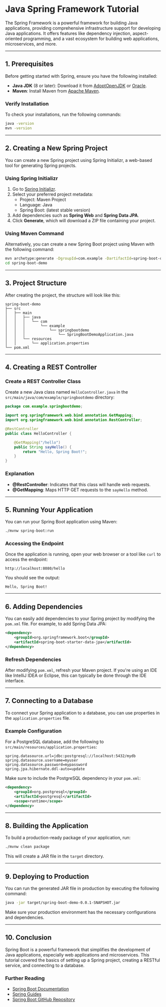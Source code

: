 
# Java Spring Framework Tutorial

The Spring Framework is a powerful framework for building Java applications, providing comprehensive infrastructure support for developing Java applications. It offers features like dependency injection, aspect-oriented programming, and a vast ecosystem for building web applications, microservices, and more.

---

## 1. Prerequisites

Before getting started with Spring, ensure you have the following installed:

- **Java JDK** (8 or later): Download it from [AdoptOpenJDK](https://adoptopenjdk.net/) or [Oracle](https://www.oracle.com/java/technologies/javase-jdk11-downloads.html).
- **Maven**: Install Maven from [Apache Maven](https://maven.apache.org/download.cgi).

### Verify Installation

To check your installations, run the following commands:

```bash
java -version
mvn -version
```

---

## 2. Creating a New Spring Project

You can create a new Spring project using Spring Initializr, a web-based tool for generating Spring projects.

### Using Spring Initializr

1. Go to [Spring Initializr](https://start.spring.io/).
2. Select your preferred project metadata:
   - Project: Maven Project
   - Language: Java
   - Spring Boot: (latest stable version)
3. Add dependencies such as **Spring Web** and **Spring Data JPA**.
4. Click **Generate**, which will download a ZIP file containing your project.

### Using Maven Command

Alternatively, you can create a new Spring Boot project using Maven with the following command:

```bash
mvn archetype:generate -DgroupId=com.example -DartifactId=spring-boot-demo -DarchetypeArtifactId=maven-archetype-quickstart -DinteractiveMode=false
cd spring-boot-demo
```

---

## 3. Project Structure

After creating the project, the structure will look like this:

```
spring-boot-demo
├── src
│   ├── main
│   │   ├── java
│   │   │   └── com
│   │   │       └── example
│   │   │           └── springbootdemo
│   │   │               └── SpringBootDemoApplication.java
│   │   └── resources
│   │       └── application.properties
└── pom.xml
```

---

## 4. Creating a REST Controller

### Create a REST Controller Class

Create a new Java class named `HelloController.java` in the `src/main/java/com/example/springbootdemo` directory:

```java
package com.example.springbootdemo;

import org.springframework.web.bind.annotation.GetMapping;
import org.springframework.web.bind.annotation.RestController;

@RestController
public class HelloController {

    @GetMapping("/hello")
    public String sayHello() {
        return "Hello, Spring Boot!";
    }
}
```

### Explanation

- **@RestController**: Indicates that this class will handle web requests.
- **@GetMapping**: Maps HTTP GET requests to the `sayHello` method.

---

## 5. Running Your Application

You can run your Spring Boot application using Maven:

```bash
./mvnw spring-boot:run
```

### Accessing the Endpoint

Once the application is running, open your web browser or a tool like `curl` to access the endpoint:

```
http://localhost:8080/hello
```

You should see the output:

```
Hello, Spring Boot!
```

---

## 6. Adding Dependencies

You can easily add dependencies to your Spring project by modifying the `pom.xml` file. For example, to add Spring Data JPA:

```xml
<dependency>
    <groupId>org.springframework.boot</groupId>
    <artifactId>spring-boot-starter-data-jpa</artifactId>
</dependency>
```

### Refresh Dependencies

After modifying `pom.xml`, refresh your Maven project. If you're using an IDE like IntelliJ IDEA or Eclipse, this can typically be done through the IDE interface.

---

## 7. Connecting to a Database

To connect your Spring application to a database, you can use properties in the `application.properties` file.

### Example Configuration

For a PostgreSQL database, add the following to `src/main/resources/application.properties`:

```properties
spring.datasource.url=jdbc:postgresql://localhost:5432/mydb
spring.datasource.username=myuser
spring.datasource.password=mypassword
spring.jpa.hibernate.ddl-auto=update
```

Make sure to include the PostgreSQL dependency in your `pom.xml`:

```xml
<dependency>
    <groupId>org.postgresql</groupId>
    <artifactId>postgresql</artifactId>
    <scope>runtime</scope>
</dependency>
```

---

## 8. Building the Application

To build a production-ready package of your application, run:

```bash
./mvnw clean package
```

This will create a JAR file in the `target` directory.

---

## 9. Deploying to Production

You can run the generated JAR file in production by executing the following command:

```bash
java -jar target/spring-boot-demo-0.0.1-SNAPSHOT.jar
```

Make sure your production environment has the necessary configurations and dependencies.

---

## 10. Conclusion

Spring Boot is a powerful framework that simplifies the development of Java applications, especially web applications and microservices. This tutorial covered the basics of setting up a Spring project, creating a RESTful service, and connecting to a database.

### Further Reading

- [Spring Boot Documentation](https://docs.spring.io/spring-boot/docs/current/reference/htmlsingle/)
- [Spring Guides](https://spring.io/guides)
- [Spring Boot GitHub Repository](https://github.com/spring-projects/spring-boot)

